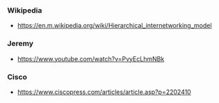 ### Wikipedia
- https://en.m.wikipedia.org/wiki/Hierarchical_internetworking_model

### Jeremy
- https://www.youtube.com/watch?v=PvyEcLhmNBk

### Cisco
- https://www.ciscopress.com/articles/article.asp?p=2202410

